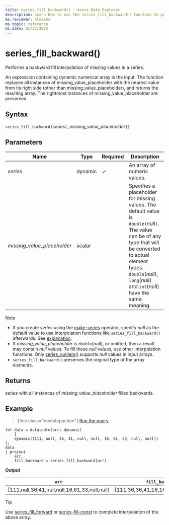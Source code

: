 ```yaml
---
title: series_fill_backward() - Azure Data Explorer
description: Learn how to use the series_fill_backward() function to perform a backward fill interpolation of missing values in a series.
ms.reviewer: alexans
ms.topic: reference
ms.date: 01/22/2023
---
```

# series_fill_backward()

Performs a backward fill interpolation of missing values in a series.

An expression containing dynamic numerical array is the input. The function replaces all instances of missing_value_placeholder with the nearest value from its right side (other than missing_value_placeholder), and returns the resulting array. The rightmost instances of missing_value_placeholder are preserved.

## Syntax

`series_fill_backward(`*series*`[,`*missing_value_placeholder*`])`

## Parameters

| Name | Type | Required | Description |
|--|--|--|--|
| *series* | dynamic | &check; | An array of numeric values.|
| *missing_value_placeholder* | scalar | | Specifies a placeholder for missing values. The default value is `double(`*null*`)`. The value can be of any type that will be converted to actual element types. `double`(*null*), `long`(*null*) and `int`(*null*) have the same meaning.|

> [!NOTE]
>
> * If you create *series* using the [make-series](make-seriesoperator.md) operator, specify *null* as the default value to use interpolation functions like `series_fill_backward()` afterwards. See [explanation](make-seriesoperator.md#list-of-series-interpolation-functions).
> * If *missing_value_placeholder* is `double`(*null*), or omitted, then a result may contain *null* values. To fill these *null* values, use other interpolation functions. Only [series_outliers()](series-outliersfunction.md) supports *null* values in input arrays.
> * `series_fill_backward()` preserves the original type of the array elements.

## Returns

*series* with all instances of *missing_value_placeholder* filled backwards.

## Example

> [!div class="nextstepaction"]
> <a href="https://dataexplorer.azure.com/clusters/help/databases/Samples?query=H4sIAAAAAAAAA8tJLVFISSxJVLAFUyWJSTmpGolFRVYKKZV5ibmZyZpcCkAQDSahQhrRhoaGOgp5pTk5OgrGZjoKJnAehDQEipkBxYyNkcVjNYFGcMVac4Ht46pRKCjKz0pNLgEbDbRSRwHMSsvMyYlPSkzOLk8sSgE6qzi1KDO1OB5FGORCTQBymgAduwAAAA==" target="_blank">Run the query</a>

```kusto
let data = datatable(arr: dynamic)
    [
    dynamic([111, null, 36, 41, null, null, 16, 61, 33, null, null])   
];
data 
| project
    arr, 
    fill_backward = series_fill_backward(arr)
```

**Output**

|`arr`|`fill_backward`|
|---|---|
|[111,null,36,41,null,null,16,61,33,null,null]|[111,36,36,41,16,16,16,61,33,null,null]|

> [!TIP]
> Use [series_fill_forward](series-fill-forwardfunction.md) or [series-fill-const](series-fill-constfunction.md) to complete interpolation of the above array.
